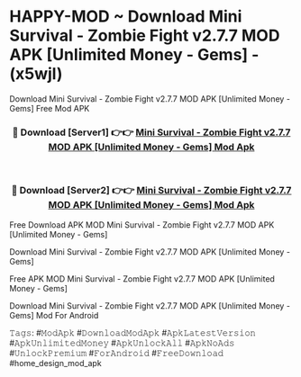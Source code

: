 # HAPPY-MOD ~ Download Mini Survival - Zombie Fight v2.7.7 MOD APK [Unlimited Money - Gems] - (x5wjl)
Download Mini Survival - Zombie Fight v2.7.7 MOD APK [Unlimited Money - Gems] Free Mod APK

<div align="center">
<h3>🔴 Download [Server1] 👉👉 <a href="https://apk-comot.site?title=Mini_Survival_-_Zombie_Fight_v2.7.7_MOD_APK_[Unlimited_Money_-_Gems]">Mini Survival - Zombie Fight v2.7.7 MOD APK [Unlimited Money - Gems] Mod Apk</a></h3><br>

<h3>🔴 Download [Server2] 👉👉 <a href="https://apk-comot.site?title=Mini_Survival_-_Zombie_Fight_v2.7.7_MOD_APK_[Unlimited_Money_-_Gems]">Mini Survival - Zombie Fight v2.7.7 MOD APK [Unlimited Money - Gems] Mod Apk</a></h3>
</div>


Free Download APK MOD Mini Survival - Zombie Fight v2.7.7 MOD APK [Unlimited Money - Gems]

Download Mini Survival - Zombie Fight v2.7.7 MOD APK [Unlimited Money - Gems] 

Free APK MOD Mini Survival - Zombie Fight v2.7.7 MOD APK [Unlimited Money - Gems] 

Download Mini Survival - Zombie Fight v2.7.7 MOD APK [Unlimited Money - Gems] Mod For Android

𝚃𝚊𝚐𝚜: #𝙼𝚘𝚍𝙰𝚙𝚔 #𝙳𝚘𝚠𝚗𝚕𝚘𝚊𝚍𝙼𝚘𝚍𝙰𝚙𝚔 #𝙰𝚙𝚔𝙻𝚊𝚝𝚎𝚜𝚝𝚅𝚎𝚛𝚜𝚒𝚘𝚗 #𝙰𝚙𝚔𝚄𝚗𝚕𝚒𝚖𝚒𝚝𝚎𝚍𝙼𝚘𝚗𝚎𝚢 #𝙰𝚙𝚔𝚄𝚗𝚕𝚘𝚌𝚔𝙰𝚕𝚕 #𝙰𝚙𝚔𝙽𝚘𝙰𝚍𝚜 #𝚄𝚗𝚕𝚘𝚌𝚔𝙿𝚛𝚎𝚖𝚒𝚞𝚖 #𝙵𝚘𝚛𝙰𝚗𝚍𝚛𝚘𝚒𝚍 #𝙵𝚛𝚎𝚎𝙳𝚘𝚠𝚗𝚕𝚘𝚊𝚍 #home_design_mod_apk